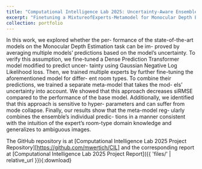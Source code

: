 ```yaml
---
title: "Computational Intelligence Lab 2025: Uncertainty-Aware Ensemble for Monocular Depth Estimation 2"
excerpt: "Finetuning a MixtureofExperts-Metamodel for Monocular Depth Estimation by utilizing Epistemic Uncertainty Estimation <br/><img src='/images/cil_image.png'>"
collection: portfolio
---
```


In this work, we explored whether the per-
formance of the state-of-the-art models on the
Monocular Depth Estimation task can be im-
proved by averaging multiple models’ predictions
based on the model’s uncertainty. To verify this
assumption, we fine-tuned a Dense Prediction
Transformer model modified to predict uncer-
tainty using Gaussian Negative Log Likelihood
loss. Then, we trained multiple experts by further
fine-tuning the aforementioned model for differ-
ent room types. To combine their predictions, we
trained a separate meta-model that takes the mod-
els’ uncertainty into account. We showed that
this approach decreases siRMSE compared to the
performance of the base model. Additionally, we
identified that this approach is sensitive to hyper-
parameters and can suffer from mode collapse.
Finally, our results show that the meta-model reg-
ularly combines the ensemble’s individual predic-
tions in a manner consistent with the intuition of
the expert’s room-type domain knowledge and
generalizes to ambiguous images.

The GitHub repository is at [Computational Intelligence Lab 2025 Project Repository][https://github.com/mwertich/CIL] and the corresponding report at [Computational Intelligence Lab 2025 Project Report]({{ 'files/' | relative_url }}){:download}